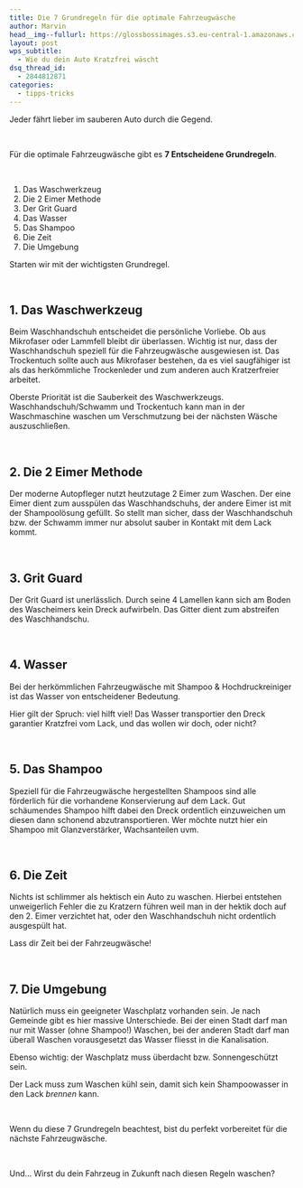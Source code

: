 ```yaml
---
title: Die 7 Grundregeln für die optimale Fahrzeugwäsche
author: Marvin
head__img--fullurl: https://glossbossimages.s3.eu-central-1.amazonaws.com/headerimg/7regelnwaschen.jpg
layout: post
wps_subtitle:
  - Wie du dein Auto Kratzfrei wäscht
dsq_thread_id:
  - 2844812871
categories:
  - tipps-tricks
---
```

Jeder fährt lieber im sauberen Auto durch die Gegend.

&nbsp;

Für die optimale Fahrzeugwäsche gibt es **7 Entscheidene Grundregeln**.

&nbsp;

1.  Das Waschwerkzeug
2.  Die 2 Eimer Methode
3.  Der Grit Guard
4.  Das Wasser
5.  Das Shampoo
6.  Die Zeit
7.  Die Umgebung

Starten wir mit der wichtigsten Grundregel.

&nbsp;

## 1. Das Waschwerkzeug

Beim Waschhandschuh entscheidet die persönliche Vorliebe. Ob aus Mikrofaser oder Lammfell bleibt dir überlassen. Wichtig ist nur, dass der Waschhandschuh speziell für die Fahrzeugwäsche ausgewiesen ist. Das Trockentuch sollte auch aus Mikrofaser bestehen, da es viel saugfähiger ist als das herkömmliche Trockenleder und zum anderen auch Kratzerfreier arbeitet.

Oberste Priorität ist die Sauberkeit des Waschwerkzeugs. Waschhandschuh/Schwamm und Trockentuch kann man in der Waschmaschine waschen um Verschmutzung bei der nächsten Wäsche auszuschließen.

&nbsp;

## 2. Die 2 Eimer Methode

Der moderne Autopfleger nutzt heutzutage 2 Eimer zum Waschen. Der eine Eimer dient zum ausspülen das Waschhandschuhs, der andere Eimer ist mit der Shampoolösung gefüllt. So stellt man sicher, dass der Waschhandschuh bzw. der Schwamm immer nur absolut sauber in Kontakt mit dem Lack kommt.

&nbsp;

## 3. Grit Guard

Der Grit Guard ist unerlässlich. Durch seine 4 Lamellen kann sich am Boden des Wascheimers kein Dreck aufwirbeln. Das Gitter dient zum abstreifen des Waschhandschu.

&nbsp;

## 4. Wasser

Bei der herkömmlichen Fahrzeugwäsche mit Shampoo & Hochdruckreiniger ist das Wasser von entscheidener Bedeutung.

Hier gilt der Spruch: viel hilft viel! Das Wasser transportier den Dreck garantier Kratzfrei vom Lack, und das wollen wir doch, oder nicht?

&nbsp;

## 5. Das Shampoo

Speziell für die Fahrzeugwäsche hergestellten Shampoos sind alle förderlich für die vorhandene Konservierung auf dem Lack. Gut schäumendes Shampoo hilft dabei den Dreck ordentlich einzuweichen um diesen dann schonend abzutransportieren. Wer möchte nutzt hier ein Shampoo mit Glanzverstärker, Wachsanteilen uvm.

&nbsp;

## 6. Die Zeit

Nichts ist schlimmer als hektisch ein Auto zu waschen. Hierbei entstehen unweigerlich Fehler die zu Kratzern führen weil man in der hektik doch auf den 2. Eimer verzichtet hat, oder den Waschhandschuh nicht ordentlich ausgespült hat.

Lass dir Zeit bei der Fahrzeugwäsche!

&nbsp;

## 7. Die Umgebung

Natürlich muss ein geeigneter Waschplatz vorhanden sein. Je nach Gemeinde gibt es hier massive Unterschiede. Bei der einen Stadt darf man nur mit Wasser (ohne Shampoo!) Waschen, bei der anderen Stadt darf man überall Waschen vorausgesetzt das Wasser fliesst in die Kanalisation.

Ebenso wichtig: der Waschplatz muss überdacht bzw. Sonnengeschützt sein.

Der Lack muss zum Waschen kühl sein, damit sich kein Shampoowasser in den Lack *brennen* kann.

&nbsp;

Wenn du diese 7 Grundregeln beachtest, bist du perfekt vorbereitet für die nächste Fahrzeugwäsche.

&nbsp;

Und&#8230; Wirst du dein Fahrzeug in Zukunft nach diesen Regeln waschen?
